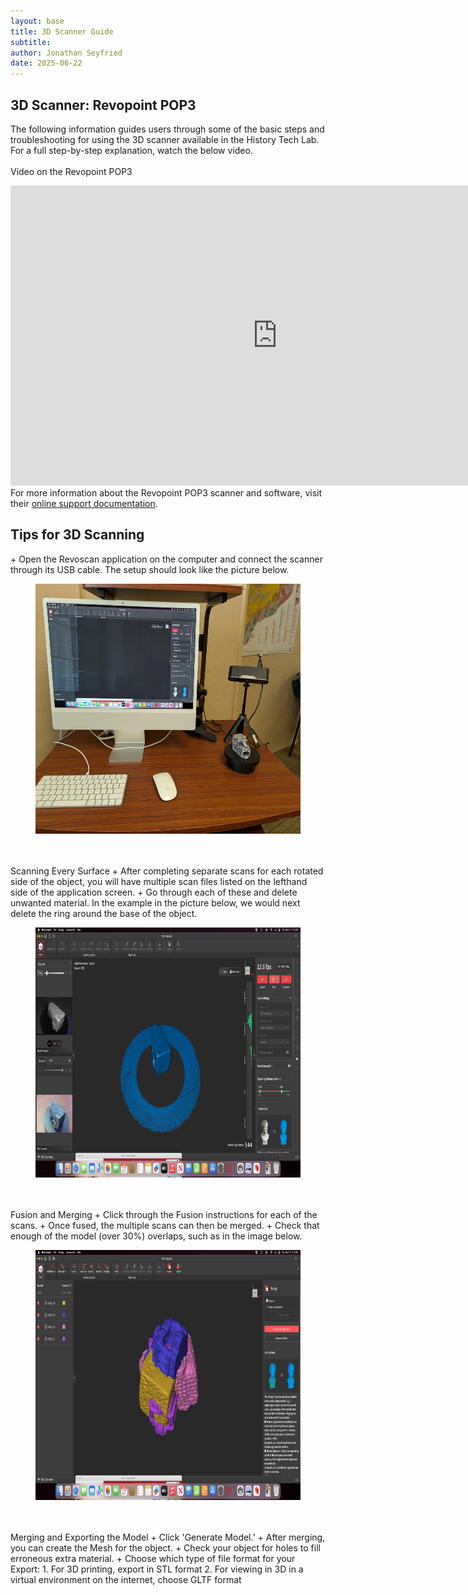 ```yaml
---
layout: base
title: 3D Scanner Guide
subtitle: 
author: Jonathan Seyfried
date: 2025-06-22
---
```


<h2>3D Scanner: Revopoint POP3</h2>

The following information guides users through some of the basic steps and troubleshooting for using the 3D scanner available in the History Tech Lab. For a full step-by-step explanation, watch the below video.<br><br>
Video on the Revopoint POP3

<iframe width="853" height="480" src="https://www.youtube.com/embed/YNpmpQmFLzo" title="Revopoint POP3 Review - 3D Scanner" frameborder="0" allow="accelerometer; autoplay; clipboard-write; encrypted-media; gyroscope; picture-in-picture; web-share" referrerpolicy="strict-origin-when-cross-origin" allowfullscreen></iframe><br>
For more information about the Revopoint POP3 scanner and software, visit their <a href="https://support.revopoint3d.com/hc/en-us">online support documentation</a>.

<h2>Tips for 3D Scanning</h2>
+ Open the Revoscan application on the computer and connect the scanner through its USB cable. The setup should look like the picture below.
<figure>
    <img src="assets/bg-images/3Dphysicalsetup.jpg"
         alt="The phyiscal setup of the 3D scanner." width="700" height="400">
</figure><br><br>
Scanning Every Surface
+ After completing separate scans for each rotated side of the object, you will have multiple scan files listed on the lefthand side of the application screen.
+ Go through each of these and delete unwanted material. In the example in the picture below, we would next delete the ring around the base of the object.
<figure>
    <img src="assets/bg-images/Revoscan-procedures-1.png"
         alt="Initial scanned material." width="700" height="400">
</figure><br><br>
Fusion and Merging
+ Click through the Fusion instructions for each of the scans.
+ Once fused, the multiple scans can then be merged.
+ Check that enough of the model (over 30%) overlaps, such as in the image below.
<figure>
    <img src="assets/bg-images/Revoscan-merging.png"
         alt="Overlapping images for merging." width="700" height="400">
</figure><br><br>
Merging and Exporting the Model
+ Click 'Generate Model.'
+ After merging, you can create the Mesh for the object.
+ Check your object for holes to fill erroneous extra material.
+ Choose which type of file format for your Export:
  1. For 3D printing, export in STL format
  2. For viewing in 3D in a virtual environment on the internet, choose GLTF format
<br><br><br>

